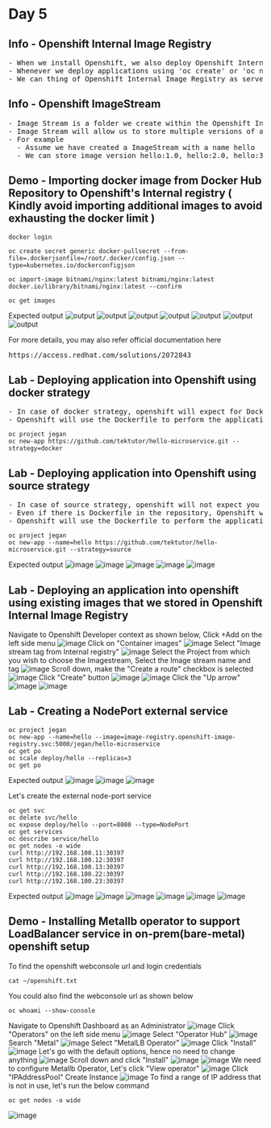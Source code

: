 # Day 5

## Info - Openshift Internal Image Registry
<pre>
- When we install Openshift, we also deploy Openshift Internal Registry to store multiple container images in it
- Whenever we deploy applications using 'oc create' or 'oc new-app' or using Openshift webconsole, the images we mention, openshift will search the image first in the Openshift Internal Registry, if the image is not there, then it downloads from the Docker Hub or whatever url is mentioned in the container imaage.
- We can thing of Openshift Internal Image Registry as server that stores many container images
</pre>  

## Info - Openshift ImageStream
<pre>
- Image Stream is a folder we create within the Openshift Internal Image Registry to store a particular image
- Image Stream will allow us to store multiple versions of a single container image
- For example
  - Assume we have created a ImageStream with a name hello
  - We can store image version hello:1.0, hello:2.0, hello:3.0 within the image stream named hello
</pre>

## Demo - Importing docker image from Docker Hub Repository to Openshift's Internal registry ( Kindly avoid importing additional images to avoid exhausting the docker limit )
```
docker login

oc create secret generic docker-pullsecret --from-file=.dockerjsonfile=/root/.docker/config.json --type=kubernetes.io/dockerconfigjson

oc import-image bitnami/nginx:latest bitnami/nginx:latest docker.io/library/bitnami/nginx:latest --confirm

oc get images
```

Expected output
![output](img1.png)
![output](img5.png)
![output](img2.png)
![output](img3.png)
![output](img4.png)
![output](img6.png)
![output](img7.png)

For more details, you may also refer official documentation here
<pre>
https://access.redhat.com/solutions/2072843  
</pre>

## Lab - Deploying application into Openshift using docker strategy
<pre>
- In case of docker strategy, openshift will expect for Dockerfile in your GitHub repository.  
- Openshift will use the Dockerfile to perform the application and image build.
</pre>

```
oc project jegan
oc new-app https://github.com/tektutor/hello-microservice.git --strategy=docker
```

## Lab - Deploying application into Openshift using source strategy
<pre>
- In case of source strategy, openshift will not expect you to provide Dockerfile in your GitHub repository. 
- Even if there is Dockerfile in the repository, Openshift will generate a Dockerfile with the image name you suggested in the oc new-app command.  
- Openshift will use the Dockerfile to perform the application and image build.
</pre>


```
oc project jegan
oc new-app --name=hello https://github.com/tektutor/hello-microservice.git --strategy=source
```

Expected output
![image](https://github.com/user-attachments/assets/805ff747-7441-472a-967d-3758478ce8b5)
![image](https://github.com/user-attachments/assets/dd6db220-76a1-4dff-9afd-603028edc62c)
![image](https://github.com/user-attachments/assets/a333bc45-2b8c-4be6-883e-e28defbf5b4d)
![image](https://github.com/user-attachments/assets/dcd86cb2-59e2-40f5-afc9-8697d311c372)
![image](https://github.com/user-attachments/assets/fe8036e0-945f-4652-987c-691d1cd40c0d)

## Lab - Deploying an application into openshift using existing images that we stored in Openshift Internal Image Registry
Navigate to Openshift Developer context as shown below, Click +Add on the left side menu
![image](https://github.com/user-attachments/assets/4c956874-c246-4eda-8454-0950fec694e7)
Click on "Container images"
![image](https://github.com/user-attachments/assets/1ee57a65-cf22-4728-96a0-08983a6c08d4)
Select "Image stream tag from Internal registry"
![image](https://github.com/user-attachments/assets/3430a73f-f001-4d60-9860-89fea7b65e5f)
Select the Project from which you wish to choose the Imagestream, 
Select the Image stream name and tag
![image](https://github.com/user-attachments/assets/fcebc5fd-30bb-40a1-9a02-e999832f4879)
Scroll down, make the "Create a route" checkbox is selected
![image](https://github.com/user-attachments/assets/df961003-ee77-401a-99ca-28cd587c3f62)
Click "Create" button
![image](https://github.com/user-attachments/assets/2429d77f-566f-4829-8276-cf1a1e9e7fbe)
![image](https://github.com/user-attachments/assets/a47a268d-6e6f-4a72-b2bf-4ee8d311074e)
Click the "Up arrow"
![image](https://github.com/user-attachments/assets/716453cf-999a-46ad-90f1-9a79c42795c1)
![image](https://github.com/user-attachments/assets/e0e5584b-059e-433d-bb84-d331a0a9ae10)

## Lab - Creating a NodePort external service
```
oc project jegan
oc new-app --name=hello --image=image-registry.openshift-image-registry.svc:5000/jegan/hello-microservice
oc get po
oc scale deploy/hello --replicas=3
oc get po

```
Expected output
![image](https://github.com/user-attachments/assets/22b8a355-691a-47f1-8bfb-34eb612662d9)
![image](https://github.com/user-attachments/assets/4c1ccfc2-70e7-4928-b787-b0c18bd33565)
![image](https://github.com/user-attachments/assets/4e0a8697-1395-46b4-9a0c-96e3b1e4559c)

Let's create the external node-port service
```
oc get svc
oc delete svc/hello
oc expose deploy/hello --port=8080 --type=NodePort
oc get services
oc describe service/hello
oc get nodes -o wide
curl http://192.168.100.11:30397
curl http://192.168.100.12:30397
curl http://192.168.100.13:30397
curl http://192.168.100.22:30397
curl http://192.168.100.23:30397
```

Expected output
![image](https://github.com/user-attachments/assets/b2aa467d-76f5-4ba8-a52b-d3642cc0afdf)
![image](https://github.com/user-attachments/assets/f5d8a961-834a-4b32-83ed-e736e85e0cc5)
![image](https://github.com/user-attachments/assets/a7917077-35f8-449f-82b3-67aaace7acb5)
![image](https://github.com/user-attachments/assets/21d3c123-7ea3-4f6f-b57f-5011110f628b)
![image](https://github.com/user-attachments/assets/7c5f8b41-41e7-4474-baae-a32f7703def3)
![image](https://github.com/user-attachments/assets/030412a1-a3eb-42f6-a143-9dc34d525bae)

## Demo - Installing Metallb operator to support LoadBalancer service in on-prem(bare-metal) openshift setup
To find the openshift webconsole url and login credentials
```
cat ~/openshift.txt
```
You could also find the webconsole url as shown below
```
oc whoami --show-console
```

Navigate to Openshift Dashboard as an Administrator
![image](https://github.com/user-attachments/assets/94005f06-8a10-4abf-bdb1-5f4c8878ce42)
Click "Operators" on the left side menu
![image](https://github.com/user-attachments/assets/905882b8-fd72-4c48-bbb0-78343c82d921)
Select "Operator Hub"
![image](https://github.com/user-attachments/assets/1bcfebb0-32aa-4ffd-86eb-433db0f186a6)
Search "Metal"
![image](https://github.com/user-attachments/assets/16af6666-a6f5-4d2d-83e2-5f7ed08679a0)
Select "MetalLB Operator"
![image](https://github.com/user-attachments/assets/845b3135-f902-4ea8-bc70-c860071c7854)
Click "Install"
![image](https://github.com/user-attachments/assets/04f4dd50-26f8-41c5-b1b0-319c5170fd42)
Let's go with the default options, hence no need to change anything
![image](https://github.com/user-attachments/assets/604eec9a-0184-4e6e-b84d-b649faee8480)
Scroll down and click "Install"
![image](https://github.com/user-attachments/assets/113d8739-624c-49a6-b9c3-f3f3b9c13cf6)
![image](https://github.com/user-attachments/assets/fabf5cc5-9acd-4e9b-89fd-0d3eb2c5bc97)
We need to configure Metallb Operator, Let's click "View operator"
![image](https://github.com/user-attachments/assets/b390997f-11c0-48c2-bf42-f1d60c0d93e6)
Click "IPAddressPool" Create Instance
![image](https://github.com/user-attachments/assets/d9e340b5-06aa-4d9a-87b6-749e205b2da1)
To find a range of IP address that is not in use, let's run the below command
```
oc get nodes -o wide
```
![image](https://github.com/user-attachments/assets/b14817cb-e83b-4de1-9a56-0134510dde4d)


